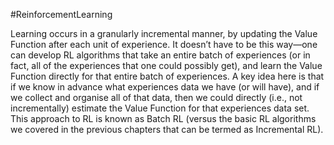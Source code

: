 #ReinforcementLearning 

Learning occurs in a granularly incremental manner, by updating the Value Function after each unit of experience. It doesn’t have to be this way—one can develop RL algorithms that take an entire batch of experiences (or in fact, all of the experiences that one could possibly get), and learn the Value Function directly for that entire batch of experiences. A key idea here is that if we know in advance what experiences data we have (or will have), and if we collect and organise all of that data, then we could directly (i.e., not incrementally) estimate the Value Function for that experiences data set. This approach to RL is known as Batch RL (versus the basic RL algorithms we covered in the previous chapters that can be termed as Incremental RL).


